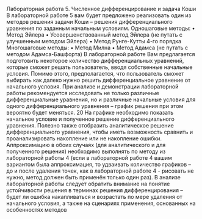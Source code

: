 Лабораторная работа 5. Численное дифференцирование и задача Коши
В лабораторной работе 5 вам будет предложено реализовать один из методов решения 
задачи Коши – решения дифференциального уравнения по заданным начальным условиям.
Одношаговые методы:
• Метод Эйлера
• Усовершенствованный метод Эйлера (не путать с улучшенным методом 
Эйлера)
• Метод Рунге-Кутты 4-го порядка
Многошаговые методы:
• Метод Милна
• Метод Адамса (не путать с методом Адамса-Башфорта)
В лабораторной работе Вам предлагается подготовить некоторое количество 
дифференциальных уравнений, которые сможет решать пользователь, вводя собственные 
начальные условия. Помимо этого, предполагается, что пользователь сможет выбирать как далеко 
нужно решить дифференциальное уравнение от начального условия. При анализе и демонстрации 
лабораторной работы рекомендуется исследовать не только различные дифференциальные 
уравнения, но и различные начальные условия для одного дифференциального уравнения – график 
решения при этом вероятно будет меняться.
20
На графике необходимо показать начальное условие и полученное решение 
дифференциального уравнения. Полезно также отобразить аналитическое решение 
дифференциального уравнения, чтобы иметь возможность сравнить и проанализировать 
накопление или не накопление ошибки. Аппроксимацию в обоих случаях (для аналитического и для 
полученного решения) необходимо выполнять по методу из лабораторной работы 4 (если в 
лабораторной работе 4 вашим вариантом была аппроксимация, то удваивать количество графиков 
– до и после удаления точек, как в лабораторной работе 4 - рисовать не нужно, метод должен быть 
применён только один раз).
В анализе лабораторной работы следует обратить внимание на понятие устойчивости 
решения в терминах решения дифференцирования – будет ли ошибка накапливаться и возрастать 
по мере удаления от начального условия, а также на сценариях применения, основанных на 
особенностях методов
